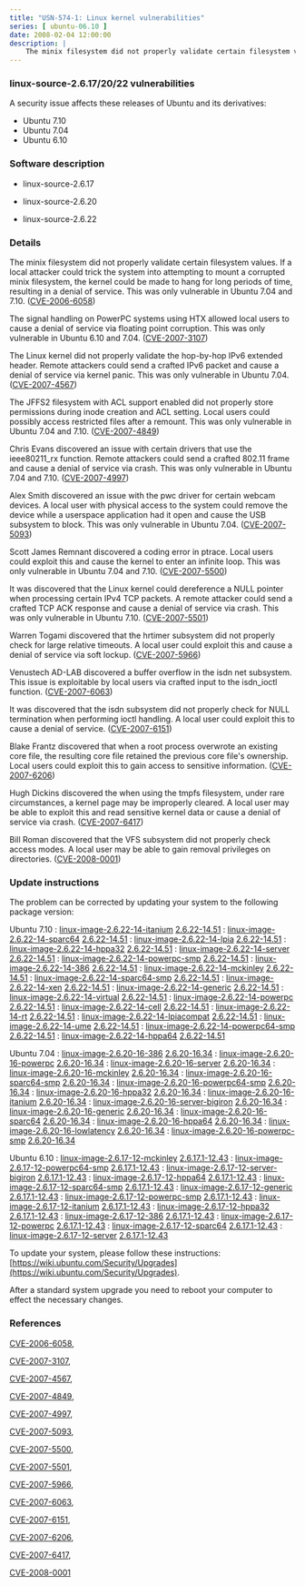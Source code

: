 ```yaml
---
title: "USN-574-1: Linux kernel vulnerabilities"
series: [ ubuntu-06.10 ]
date: 2008-02-04 12:00:00
description: |
    The minix filesystem did not properly validate certain filesystem values. If a local attacker could trick the system into attempting to mount a corrupted minix filesystem, the kernel could be made to hang for long periods of time, resulting in a denial of service. This was only vulnerable in Ubuntu 7.04 and 7.10. ([CVE-2006-6058](http://people.ubuntu.com/~ubuntu-security/cve/CVE-2006-6058))
--- 
```

 
### linux-source-2.6.17/20/22 vulnerabilities

A security issue affects these releases of Ubuntu and its derivatives:

* Ubuntu 7.10
* Ubuntu 7.04
* Ubuntu 6.10

### Software description

* linux-source-2.6.17 

* linux-source-2.6.20 

* linux-source-2.6.22 

### Details

The minix filesystem did not properly validate certain filesystem values. If a local attacker could trick the system into attempting to mount a corrupted minix filesystem, the kernel could be made to hang for long periods of time, resulting in a denial of service. This was only vulnerable in Ubuntu 7.04 and 7.10. ([CVE-2006-6058](http://people.ubuntu.com/~ubuntu-security/cve/CVE-2006-6058))

The signal handling on PowerPC systems using HTX allowed local users to cause a denial of service via floating point corruption. This was only vulnerable in Ubuntu 6.10 and 7.04. ([CVE-2007-3107](http://people.ubuntu.com/~ubuntu-security/cve/CVE-2007-3107))

The Linux kernel did not properly validate the hop-by-hop IPv6 extended header. Remote attackers could send a crafted IPv6 packet and cause a denial of service via kernel panic. This was only vulnerable in Ubuntu 7.04. ([CVE-2007-4567](http://people.ubuntu.com/~ubuntu-security/cve/CVE-2007-4567))

The JFFS2 filesystem with ACL support enabled did not properly store permissions during inode creation and ACL setting. Local users could possibly access restricted files after a remount. This was only vulnerable in Ubuntu 7.04 and 7.10. ([CVE-2007-4849](http://people.ubuntu.com/~ubuntu-security/cve/CVE-2007-4849))

Chris Evans discovered an issue with certain drivers that use the ieee80211_rx function. Remote attackers could send a crafted 802.11 frame and cause a denial of service via crash. This was only vulnerable in Ubuntu 7.04 and 7.10. ([CVE-2007-4997](http://people.ubuntu.com/~ubuntu-security/cve/CVE-2007-4997))

Alex Smith discovered an issue with the pwc driver for certain webcam devices. A local user with physical access to the system could remove the device while a userspace application had it open and cause the USB subsystem to block. This was only vulnerable in Ubuntu 7.04. ([CVE-2007-5093](http://people.ubuntu.com/~ubuntu-security/cve/CVE-2007-5093))

Scott James Remnant discovered a coding error in ptrace. Local users could exploit this and cause the kernel to enter an infinite loop. This was only vulnerable in Ubuntu 7.04 and 7.10. ([CVE-2007-5500](http://people.ubuntu.com/~ubuntu-security/cve/CVE-2007-5500))

It was discovered that the Linux kernel could dereference a NULL pointer when processing certain IPv4 TCP packets. A remote attacker could send a crafted TCP ACK response and cause a denial of service via crash. This was only vulnerable in Ubuntu 7.10. ([CVE-2007-5501](http://people.ubuntu.com/~ubuntu-security/cve/CVE-2007-5501))

Warren Togami discovered that the hrtimer subsystem did not properly check for large relative timeouts. A local user could exploit this and cause a denial of service via soft lockup. ([CVE-2007-5966](http://people.ubuntu.com/~ubuntu-security/cve/CVE-2007-5966))

Venustech AD-LAB discovered a buffer overflow in the isdn net subsystem. This issue is exploitable by local users via crafted input to the isdn_ioctl function. ([CVE-2007-6063](http://people.ubuntu.com/~ubuntu-security/cve/CVE-2007-6063))

It was discovered that the isdn subsystem did not properly check for NULL termination when performing ioctl handling. A local user could exploit this to cause a denial of service. ([CVE-2007-6151](http://people.ubuntu.com/~ubuntu-security/cve/CVE-2007-6151))

Blake Frantz discovered that when a root process overwrote an existing core file, the resulting core file retained the previous core file&#39;s ownership. Local users could exploit this to gain access to sensitive information. ([CVE-2007-6206](http://people.ubuntu.com/~ubuntu-security/cve/CVE-2007-6206))

Hugh Dickins discovered the when using the tmpfs filesystem, under rare circumstances, a kernel page may be improperly cleared. A local user may be able to exploit this and read sensitive kernel data or cause a denial of service via crash. ([CVE-2007-6417](http://people.ubuntu.com/~ubuntu-security/cve/CVE-2007-6417))

Bill Roman discovered that the VFS subsystem did not properly check access modes. A local user may be able to gain removal privileges on directories. ([CVE-2008-0001](http://people.ubuntu.com/~ubuntu-security/cve/CVE-2008-0001)) 

### Update instructions

The problem can be corrected by updating your system to the following package version:

Ubuntu 7.10
 : [linux-image-2.6.22-14-itanium](https://launchpad.net/ubuntu/+source/linux-source-2.6.22) <span> [2.6.22-14.51](https://launchpad.net/ubuntu/+source/linux-source-2.6.22/2.6.22-14.51) </span> 
 : [linux-image-2.6.22-14-sparc64](https://launchpad.net/ubuntu/+source/linux-source-2.6.22) <span> [2.6.22-14.51](https://launchpad.net/ubuntu/+source/linux-source-2.6.22/2.6.22-14.51) </span> 
 : [linux-image-2.6.22-14-lpia](https://launchpad.net/ubuntu/+source/linux-source-2.6.22) <span> [2.6.22-14.51](https://launchpad.net/ubuntu/+source/linux-source-2.6.22/2.6.22-14.51) </span> 
 : [linux-image-2.6.22-14-hppa32](https://launchpad.net/ubuntu/+source/linux-source-2.6.22) <span> [2.6.22-14.51](https://launchpad.net/ubuntu/+source/linux-source-2.6.22/2.6.22-14.51) </span> 
 : [linux-image-2.6.22-14-server](https://launchpad.net/ubuntu/+source/linux-source-2.6.22) <span> [2.6.22-14.51](https://launchpad.net/ubuntu/+source/linux-source-2.6.22/2.6.22-14.51) </span> 
 : [linux-image-2.6.22-14-powerpc-smp](https://launchpad.net/ubuntu/+source/linux-source-2.6.22) <span> [2.6.22-14.51](https://launchpad.net/ubuntu/+source/linux-source-2.6.22/2.6.22-14.51) </span> 
 : [linux-image-2.6.22-14-386](https://launchpad.net/ubuntu/+source/linux-source-2.6.22) <span> [2.6.22-14.51](https://launchpad.net/ubuntu/+source/linux-source-2.6.22/2.6.22-14.51) </span> 
 : [linux-image-2.6.22-14-mckinley](https://launchpad.net/ubuntu/+source/linux-source-2.6.22) <span> [2.6.22-14.51](https://launchpad.net/ubuntu/+source/linux-source-2.6.22/2.6.22-14.51) </span> 
 : [linux-image-2.6.22-14-sparc64-smp](https://launchpad.net/ubuntu/+source/linux-source-2.6.22) <span> [2.6.22-14.51](https://launchpad.net/ubuntu/+source/linux-source-2.6.22/2.6.22-14.51) </span> 
 : [linux-image-2.6.22-14-xen](https://launchpad.net/ubuntu/+source/linux-source-2.6.22) <span> [2.6.22-14.51](https://launchpad.net/ubuntu/+source/linux-source-2.6.22/2.6.22-14.51) </span> 
 : [linux-image-2.6.22-14-generic](https://launchpad.net/ubuntu/+source/linux-source-2.6.22) <span> [2.6.22-14.51](https://launchpad.net/ubuntu/+source/linux-source-2.6.22/2.6.22-14.51) </span> 
 : [linux-image-2.6.22-14-virtual](https://launchpad.net/ubuntu/+source/linux-source-2.6.22) <span> [2.6.22-14.51](https://launchpad.net/ubuntu/+source/linux-source-2.6.22/2.6.22-14.51) </span> 
 : [linux-image-2.6.22-14-powerpc](https://launchpad.net/ubuntu/+source/linux-source-2.6.22) <span> [2.6.22-14.51](https://launchpad.net/ubuntu/+source/linux-source-2.6.22/2.6.22-14.51) </span> 
 : [linux-image-2.6.22-14-cell](https://launchpad.net/ubuntu/+source/linux-source-2.6.22) <span> [2.6.22-14.51](https://launchpad.net/ubuntu/+source/linux-source-2.6.22/2.6.22-14.51) </span> 
 : [linux-image-2.6.22-14-rt](https://launchpad.net/ubuntu/+source/linux-source-2.6.22) <span> [2.6.22-14.51](https://launchpad.net/ubuntu/+source/linux-source-2.6.22/2.6.22-14.51) </span> 
 : [linux-image-2.6.22-14-lpiacompat](https://launchpad.net/ubuntu/+source/linux-source-2.6.22) <span> [2.6.22-14.51](https://launchpad.net/ubuntu/+source/linux-source-2.6.22/2.6.22-14.51) </span> 
 : [linux-image-2.6.22-14-ume](https://launchpad.net/ubuntu/+source/linux-source-2.6.22) <span> [2.6.22-14.51](https://launchpad.net/ubuntu/+source/linux-source-2.6.22/2.6.22-14.51) </span> 
 : [linux-image-2.6.22-14-powerpc64-smp](https://launchpad.net/ubuntu/+source/linux-source-2.6.22) <span> [2.6.22-14.51](https://launchpad.net/ubuntu/+source/linux-source-2.6.22/2.6.22-14.51) </span> 
 : [linux-image-2.6.22-14-hppa64](https://launchpad.net/ubuntu/+source/linux-source-2.6.22) <span> [2.6.22-14.51](https://launchpad.net/ubuntu/+source/linux-source-2.6.22/2.6.22-14.51) </span> 

Ubuntu 7.04
 : [linux-image-2.6.20-16-386](https://launchpad.net/ubuntu/+source/linux-source-2.6.20) <span> [2.6.20-16.34](https://launchpad.net/ubuntu/+source/linux-source-2.6.20/2.6.20-16.34) </span> 
 : [linux-image-2.6.20-16-powerpc](https://launchpad.net/ubuntu/+source/linux-source-2.6.20) <span> [2.6.20-16.34](https://launchpad.net/ubuntu/+source/linux-source-2.6.20/2.6.20-16.34) </span> 
 : [linux-image-2.6.20-16-server](https://launchpad.net/ubuntu/+source/linux-source-2.6.20) <span> [2.6.20-16.34](https://launchpad.net/ubuntu/+source/linux-source-2.6.20/2.6.20-16.34) </span> 
 : [linux-image-2.6.20-16-mckinley](https://launchpad.net/ubuntu/+source/linux-source-2.6.20) <span> [2.6.20-16.34](https://launchpad.net/ubuntu/+source/linux-source-2.6.20/2.6.20-16.34) </span> 
 : [linux-image-2.6.20-16-sparc64-smp](https://launchpad.net/ubuntu/+source/linux-source-2.6.20) <span> [2.6.20-16.34](https://launchpad.net/ubuntu/+source/linux-source-2.6.20/2.6.20-16.34) </span> 
 : [linux-image-2.6.20-16-powerpc64-smp](https://launchpad.net/ubuntu/+source/linux-source-2.6.20) <span> [2.6.20-16.34](https://launchpad.net/ubuntu/+source/linux-source-2.6.20/2.6.20-16.34) </span> 
 : [linux-image-2.6.20-16-hppa32](https://launchpad.net/ubuntu/+source/linux-source-2.6.20) <span> [2.6.20-16.34](https://launchpad.net/ubuntu/+source/linux-source-2.6.20/2.6.20-16.34) </span> 
 : [linux-image-2.6.20-16-itanium](https://launchpad.net/ubuntu/+source/linux-source-2.6.20) <span> [2.6.20-16.34](https://launchpad.net/ubuntu/+source/linux-source-2.6.20/2.6.20-16.34) </span> 
 : [linux-image-2.6.20-16-server-bigiron](https://launchpad.net/ubuntu/+source/linux-source-2.6.20) <span> [2.6.20-16.34](https://launchpad.net/ubuntu/+source/linux-source-2.6.20/2.6.20-16.34) </span> 
 : [linux-image-2.6.20-16-generic](https://launchpad.net/ubuntu/+source/linux-source-2.6.20) <span> [2.6.20-16.34](https://launchpad.net/ubuntu/+source/linux-source-2.6.20/2.6.20-16.34) </span> 
 : [linux-image-2.6.20-16-sparc64](https://launchpad.net/ubuntu/+source/linux-source-2.6.20) <span> [2.6.20-16.34](https://launchpad.net/ubuntu/+source/linux-source-2.6.20/2.6.20-16.34) </span> 
 : [linux-image-2.6.20-16-hppa64](https://launchpad.net/ubuntu/+source/linux-source-2.6.20) <span> [2.6.20-16.34](https://launchpad.net/ubuntu/+source/linux-source-2.6.20/2.6.20-16.34) </span> 
 : [linux-image-2.6.20-16-lowlatency](https://launchpad.net/ubuntu/+source/linux-source-2.6.20) <span> [2.6.20-16.34](https://launchpad.net/ubuntu/+source/linux-source-2.6.20/2.6.20-16.34) </span> 
 : [linux-image-2.6.20-16-powerpc-smp](https://launchpad.net/ubuntu/+source/linux-source-2.6.20) <span> [2.6.20-16.34](https://launchpad.net/ubuntu/+source/linux-source-2.6.20/2.6.20-16.34) </span> 

Ubuntu 6.10
 : [linux-image-2.6.17-12-mckinley](https://launchpad.net/ubuntu/+source/linux-source-2.6.17) <span> [2.6.17.1-12.43](https://launchpad.net/ubuntu/+source/linux-source-2.6.17/2.6.17.1-12.43) </span> 
 : [linux-image-2.6.17-12-powerpc64-smp](https://launchpad.net/ubuntu/+source/linux-source-2.6.17) <span> [2.6.17.1-12.43](https://launchpad.net/ubuntu/+source/linux-source-2.6.17/2.6.17.1-12.43) </span> 
 : [linux-image-2.6.17-12-server-bigiron](https://launchpad.net/ubuntu/+source/linux-source-2.6.17) <span> [2.6.17.1-12.43](https://launchpad.net/ubuntu/+source/linux-source-2.6.17/2.6.17.1-12.43) </span> 
 : [linux-image-2.6.17-12-hppa64](https://launchpad.net/ubuntu/+source/linux-source-2.6.17) <span> [2.6.17.1-12.43](https://launchpad.net/ubuntu/+source/linux-source-2.6.17/2.6.17.1-12.43) </span> 
 : [linux-image-2.6.17-12-sparc64-smp](https://launchpad.net/ubuntu/+source/linux-source-2.6.17) <span> [2.6.17.1-12.43](https://launchpad.net/ubuntu/+source/linux-source-2.6.17/2.6.17.1-12.43) </span> 
 : [linux-image-2.6.17-12-generic](https://launchpad.net/ubuntu/+source/linux-source-2.6.17) <span> [2.6.17.1-12.43](https://launchpad.net/ubuntu/+source/linux-source-2.6.17/2.6.17.1-12.43) </span> 
 : [linux-image-2.6.17-12-powerpc-smp](https://launchpad.net/ubuntu/+source/linux-source-2.6.17) <span> [2.6.17.1-12.43](https://launchpad.net/ubuntu/+source/linux-source-2.6.17/2.6.17.1-12.43) </span> 
 : [linux-image-2.6.17-12-itanium](https://launchpad.net/ubuntu/+source/linux-source-2.6.17) <span> [2.6.17.1-12.43](https://launchpad.net/ubuntu/+source/linux-source-2.6.17/2.6.17.1-12.43) </span> 
 : [linux-image-2.6.17-12-hppa32](https://launchpad.net/ubuntu/+source/linux-source-2.6.17) <span> [2.6.17.1-12.43](https://launchpad.net/ubuntu/+source/linux-source-2.6.17/2.6.17.1-12.43) </span> 
 : [linux-image-2.6.17-12-386](https://launchpad.net/ubuntu/+source/linux-source-2.6.17) <span> [2.6.17.1-12.43](https://launchpad.net/ubuntu/+source/linux-source-2.6.17/2.6.17.1-12.43) </span> 
 : [linux-image-2.6.17-12-powerpc](https://launchpad.net/ubuntu/+source/linux-source-2.6.17) <span> [2.6.17.1-12.43](https://launchpad.net/ubuntu/+source/linux-source-2.6.17/2.6.17.1-12.43) </span> 
 : [linux-image-2.6.17-12-sparc64](https://launchpad.net/ubuntu/+source/linux-source-2.6.17) <span> [2.6.17.1-12.43](https://launchpad.net/ubuntu/+source/linux-source-2.6.17/2.6.17.1-12.43) </span> 
 : [linux-image-2.6.17-12-server](https://launchpad.net/ubuntu/+source/linux-source-2.6.17) <span> [2.6.17.1-12.43](https://launchpad.net/ubuntu/+source/linux-source-2.6.17/2.6.17.1-12.43) </span> 

To update your system, please follow these instructions: [https://wiki.ubuntu.com/Security/Upgrades](https://wiki.ubuntu.com/Security/Upgrades).

After a standard system upgrade you need to reboot your computer to effect the necessary changes. 

### References

 [CVE-2006-6058](http://people.ubuntu.com/~ubuntu-security/cve/CVE-2006-6058), 

 [CVE-2007-3107](http://people.ubuntu.com/~ubuntu-security/cve/CVE-2007-3107), 

 [CVE-2007-4567](http://people.ubuntu.com/~ubuntu-security/cve/CVE-2007-4567), 

 [CVE-2007-4849](http://people.ubuntu.com/~ubuntu-security/cve/CVE-2007-4849), 

 [CVE-2007-4997](http://people.ubuntu.com/~ubuntu-security/cve/CVE-2007-4997), 

 [CVE-2007-5093](http://people.ubuntu.com/~ubuntu-security/cve/CVE-2007-5093), 

 [CVE-2007-5500](http://people.ubuntu.com/~ubuntu-security/cve/CVE-2007-5500), 

 [CVE-2007-5501](http://people.ubuntu.com/~ubuntu-security/cve/CVE-2007-5501), 

 [CVE-2007-5966](http://people.ubuntu.com/~ubuntu-security/cve/CVE-2007-5966), 

 [CVE-2007-6063](http://people.ubuntu.com/~ubuntu-security/cve/CVE-2007-6063), 

 [CVE-2007-6151](http://people.ubuntu.com/~ubuntu-security/cve/CVE-2007-6151), 

 [CVE-2007-6206](http://people.ubuntu.com/~ubuntu-security/cve/CVE-2007-6206), 

 [CVE-2007-6417](http://people.ubuntu.com/~ubuntu-security/cve/CVE-2007-6417), 

 [CVE-2008-0001](http://people.ubuntu.com/~ubuntu-security/cve/CVE-2008-0001)
 
